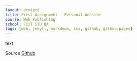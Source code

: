 ```yaml
---
layout: project
title: First Assignment - Personal Website
course: Web Publishing
school: FIIT STU BA
tags: [web, jekyll, markdown, css, github, github-pages]
---
```

text

Source [Github](https://github.com/nculakova/nculakova.github.io)
